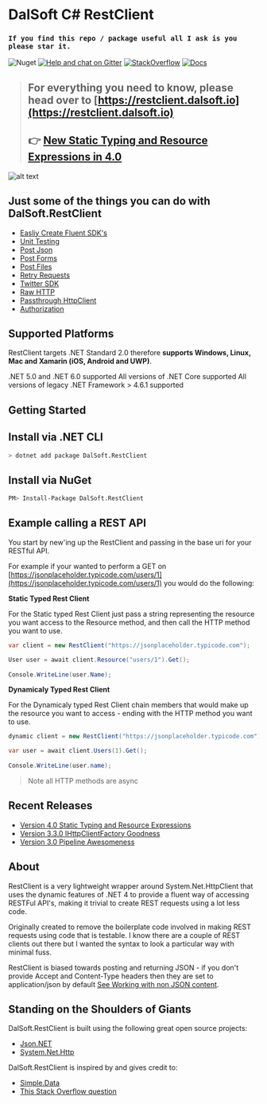 # DalSoft C# RestClient 

### `If you find this repo / package useful all I ask is you please star it.`

![Nuget](https://img.shields.io/nuget/v/DalSoft.RestClient)
[![Help and chat on Gitter](https://badges.gitter.im/Join%20Chat.svg)](https://gitter.im/DalSoft-RestClient)
[![StackOverflow](https://img.shields.io/badge/questions-on%20StackOverflow-orange.svg?style=flat)](http://stackoverflow.com/questions/tagged/dalsoft.restclient)
[![Docs](https://img.shields.io/badge/Docs-Website-yellow)](https://restclient.dalsoft.io/)

> ## **For everything you need to know, please head over to [https://restclient.dalsoft.io](https://restclient.dalsoft.io)**
> ## **👉 [New Static Typing and Resource Expressions in 4.0](http://www.dalsoft.co.uk/blog/index.php/2019/08/04/csharp-rest-client-now-with-static-typing)**

![alt text](https://www.dalsoft.co.uk/blog/wp-content/uploads/2019/08/intellisense.gif)

## Just some of the things you can do with DalSoft.RestClient

* [Easliy Create Fluent SDK's](https://www.dalsoft.co.uk/blog/index.php/2019/08/04/csharp-rest-client-now-with-static-typing/#Extending_Using_Resource_Classes)
* [Unit Testing](https://restclient.dalsoft.io/docs/unit-testing/)
* [Post Json](https://restclient.dalsoft.io/docs/put-post-patch/)
* [Post Forms](https://restclient.dalsoft.io/docs/formurlencodedhandler/)
* [Post Files](https://restclient.dalsoft.io/docs/multipartformdatahandler/)
* [Retry Requests](https://restclient.dalsoft.io/docs/retrying-transient-errors/)
* [Twitter SDK](https://restclient.dalsoft.io/docs/twitterandler/)
* [Raw HTTP](https://restclient.dalsoft.io/docs/content-other-than-json/)
* [Passthrough HttpClient](https://www.dalsoft.co.uk/blog/index.php/2019/08/04/csharp-rest-client-now-with-static-typing/#HttpClient)
* [Authorization](https://www.dalsoft.co.uk/blog/index.php/2019/08/04/csharp-rest-client-now-with-static-typing/#Authorization_method)


## Supported Platforms

RestClient targets .NET Standard 2.0 therefore **supports Windows, Linux, Mac and Xamarin (iOS, Android and UWP)**.

.NET 5.0 and .NET 6.0 supported
All versions of .NET Core supported 
All versions of legacy .NET Framework > 4.6.1 supported

## Getting Started

## Install via .NET CLI

```bash
> dotnet add package DalSoft.RestClient
```

## Install via NuGet

```bash
PM> Install-Package DalSoft.RestClient
```

## Example calling a REST API 

You start by new'ing up the RestClient and passing in the base uri for your RESTful API. 

For example if your wanted to perform a GET on [https://jsonplaceholder.typicode.com/users/1](https://jsonplaceholder.typicode.com/users/1) you would do the following:

**Static Typed Rest Client**

For the Static typed Rest Client just pass a string representing the resource you want access to the Resource method, and then call the HTTP method you want to use. 
```cs
var client = new RestClient("https://jsonplaceholder.typicode.com");

User user = await client.Resource("users/1").Get();
   
Console.WriteLine(user.Name);
```

**Dynamicaly Typed Rest Client**

For the Dynamicaly typed Rest Client chain members that would make up the resource you want to access - ending with the HTTP method you want to use. 
```cs
dynamic client = new RestClient("https://jsonplaceholder.typicode.com");

var user = await client.Users(1).Get();
   
Console.WriteLine(user.name);
```
> Note all HTTP methods are async
 
## Recent Releases 
 
* [Version 4.0 Static Typing and Resource Expressions](http://www.dalsoft.co.uk/blog/index.php/2019/08/04/csharp-rest-client-now-with-static-typing)
* [Version 3.3.0 IHttpClientFactory Goodness](https://restclient.dalsoft.io/docs/ihttpclientfactory/)
* [Version 3.0 Pipeline Awesomeness](https://restclient.dalsoft.io/docs/about-the-handler-pipeline/)

## About
RestClient is a very lightweight wrapper around System.Net.HttpClient that uses the dynamic features of .NET 4 to provide a fluent way of accessing RESTFul API's, making it trivial to create REST requests using a lot less code. 

Originally created to remove the boilerplate code involved in making REST requests using code that is testable. I know there are a couple of  REST clients out there but I wanted the syntax to look a particular way with minimal fuss.

RestClient is biased towards posting and returning JSON - if you don't provide Accept and Content-Type headers then they are set to application/json by default [See Working with non JSON content](https://restclient.dalsoft.io/docs/content-other-than-json/).


## Standing on the Shoulders of Giants

DalSoft.RestClient is built using the following great open source projects:
* [Json.NET](http://www.newtonsoft.com/json)
* [System.Net.Http](https://github.com/dotnet/corefx/tree/master/src/System.Net.Http)

DalSoft.RestClient is inspired by and gives credit to:
* [Simple.Data](http://simplefx.org/simpledata/docs/index.html)
* [This Stack Overflow question](http://stackoverflow.com/questions/12634250/possible-to-get-chained-value-of-dynamicobject)


